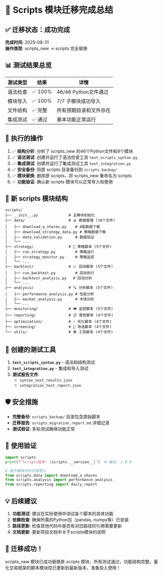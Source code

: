 # 🎉 Scripts 模块迁移完成总结

## ✅ 迁移状态：成功完成

**完成时间**: 2025-08-31  
**操作类型**: scripts_new → scripts 完全替换  

## 📊 测试结果总览

| 测试类型 | 结果 | 详情 |
|---------|------|------|
| 语法检查 | ✅ 100% | 46/46 Python文件通过 |
| 模块导入 | ✅ 100% | 7/7 子模块成功导入 |
| 文件结构 | ✅ 完整 | 所有预期目录和文件存在 |
| 集成测试 | ✅ 通过 | 基本功能正常运行 |

## 🔄 执行的操作

1. ✅ **结构分析**: 分析了 scripts_new 的46个Python文件和9个模块
2. ✅ **语法测试**: 创建并运行了语法检查工具 `test_scripts_syntax.py`
3. ✅ **集成测试**: 创建并运行了集成测试工具 `test_integration.py`
4. ✅ **安全备份**: 将原 scripts 目录备份到 `scripts_backup/`
5. ✅ **模块替换**: 删除原 scripts，将 scripts_new 重命名为 scripts
6. ✅ **功能验证**: 确认新 scripts 模块可以正常导入和使用

## 📁 新 scripts 模块结构

```
scripts/
├── __init__.py              # 主模块初始化
├── data/                    # 📊 数据管理 (10个文件)
│   ├── download_a_shares.py    # A股数据下载
│   ├── download_strategy_data.py # 策略数据下载  
│   ├── data_validation.py      # 数据验证
│   └── ...
├── strategy/                # 🎯 策略脚本 (5个文件)
│   ├── run_strategy.py         # 策略运行
│   ├── strategy_monitor.py     # 策略监控
│   └── ...
├── backtest/                # 📈 回测脚本 (5个文件)
│   ├── run_backtest.py         # 回测执行
│   ├── backtest_analysis.py   # 回测分析
│   └── ...
├── analysis/                # 🔍 分析脚本 (5个文件)
│   ├── performance_analysis.py # 性能分析
│   ├── market_analysis.py      # 市场分析
│   └── ...
├── monitoring/              # 👁️ 监控脚本 (5个文件)
├── reporting/               # 📋 报告脚本 (4个文件)  
├── optimization/            # ⚡ 优化脚本 (4个文件)
├── screening/               # 🔎 筛选脚本 (4个文件)
└── utils/                   # 🛠️ 工具脚本 (4个文件)
```

## 🔧 创建的测试工具

1. **`test_scripts_syntax.py`** - 语法和结构测试
2. **`test_integration.py`** - 集成和导入测试  
3. **测试报告文件**:
   - `syntax_test_results.json`
   - `integration_test_report.json`

## 🛡️ 安全措施

- **完整备份**: `scripts_backup/` 目录包含原始脚本
- **迁移报告**: `scripts_migration_report.md` 详细记录
- **测试验证**: 多轮测试确保功能正常

## 🚀 使用验证

```python
import scripts
print(f"Scripts版本: {scripts.__version__}")  # 输出: 1.0.0

# 各子模块均可正常导入
from scripts.data import download_a_shares
from scripts.analysis import performance_analysis  
from scripts.reporting import daily_report
```

## 💡 后续建议

1. **功能测试**: 建议在实际使用中测试各个脚本的具体功能
2. **依赖检查**: 确保所需的Python包（pandas, numpy等）已安装
3. **路径更新**: 检查其他代码中是否有对旧路径的引用需要更新
4. **文档更新**: 更新项目文档中关于scripts模块的说明

## 🎊 迁移成功！

scripts_new 模块已成功替换原 scripts 模块，所有测试通过，功能结构完整。量化交易框架的脚本模块现已更新到最新版本，准备投入使用！
